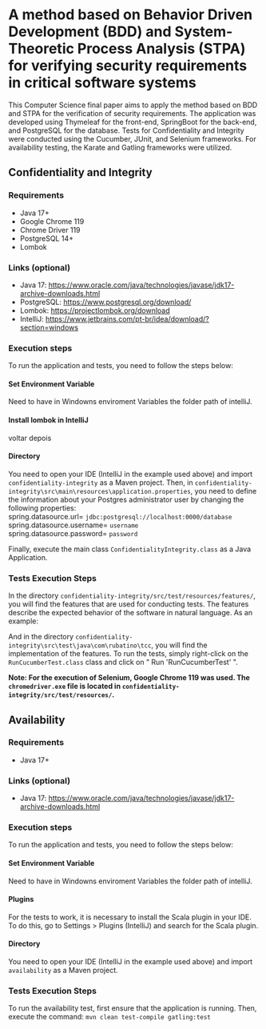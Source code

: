 # A method based on Behavior Driven Development (BDD) and System-Theoretic Process Analysis (STPA) for verifying security requirements in critical software systems
This Computer Science final paper aims to apply the method based on BDD and STPA for the verification of security requirements. 
The application was developed using Thymeleaf for the front-end, SpringBoot for the back-end, and PostgreSQL for the database. Tests for Confidentiality and Integrity were conducted using the Cucumber, JUnit, and Selenium frameworks. For availability testing, the Karate and Gatling frameworks were utilized.

## Confidentiality and Integrity

### Requirements
- Java 17+
- Google Chrome 119
- Chrome Driver 119
- PostgreSQL 14+
- Lombok

### Links (optional)
- Java 17: https://www.oracle.com/java/technologies/javase/jdk17-archive-downloads.html
- PostgreSQL: https://www.postgresql.org/download/
- Lombok: https://projectlombok.org/download
- IntelliJ: https://www.jetbrains.com/pt-br/idea/download/?section=windows

### Execution steps
To run the application and tests, you need to follow the steps below:

#### Set Environment Variable
Need to have in Windowns enviroment Variables the folder path of intelliJ.

#### Install lombok in IntelliJ
voltar depois

#### Directory
You need to open your IDE (IntelliJ in the example used above) and import `confidentiality-integrity` as a Maven project. Then, in `confidentiality-integrity\src\main\resources\application.properties`, you need to define the information about your Postgres administrator user by changing the following properties: <br>
spring.datasource.url= `jdbc:postgresql://localhost:0000/database` <br>
spring.datasource.username= `username`<br>
spring.datasource.password= `password`

Finally, execute the main class `ConfidentialityIntegrity.class` as a Java Application.

### Tests Execution Steps
In the directory `confidentiality-integrity/src/test/resources/features/`, you will find the features that are used for conducting tests. The features describe the expected behavior of the software in natural language. As an example:


And in the directory `confidentiality-integrity\src\test\java\com\rubatino\tcc`, you will find the implementation of the features. To run the tests, simply right-click on the `RunCucumberTest.class` class and click on " Run 'RunCucumberTest' ".

**Note: For the execution of Selenium, Google Chrome 119 was used. The `chromedriver.exe` file is located in `confidentiality-integrity/src/test/resources/`.**

## Availability

### Requirements
- Java 17+

### Links (optional)
- Java 17: https://www.oracle.com/java/technologies/javase/jdk17-archive-downloads.html

### Execution steps
To run the application and tests, you need to follow the steps below:

#### Set Environment Variable
Need to have in Windowns enviroment Variables the folder path of intelliJ.

#### Plugins
For the tests to work, it is necessary to install the Scala plugin in your IDE. To do this, go to Settings > Plugins (IntelliJ) and search for the Scala plugin.

#### Directory
You need to open your IDE (IntelliJ in the example used above) and import `availability` as a Maven project.

### Tests Execution Steps
To run the availability test, first ensure that the application is running. Then, execute the command:
`mvn clean test-compile gatling:test`
